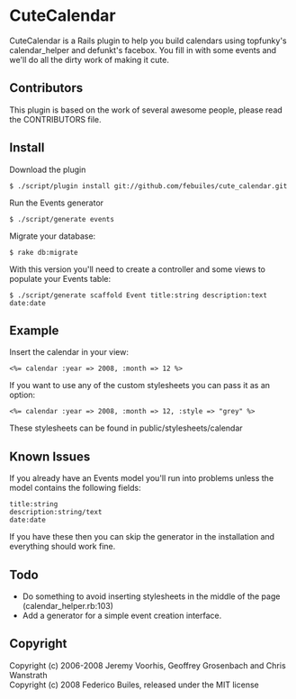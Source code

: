 CuteCalendar
============

CuteCalendar is a Rails plugin to help you build calendars using topfunky's
calendar\_helper and defunkt's facebox. 
You fill in with some events and we'll do all the dirty work of making it cute.

Contributors
------------

This plugin is based on the work of several awesome people, please read the CONTRIBUTORS file.

Install
-------

Download the plugin
         
    $ ./script/plugin install git://github.com/febuiles/cute_calendar.git

Run the Events generator

    $ ./script/generate events

Migrate your database:

    $ rake db:migrate

With this version you'll need to create a controller and some views to
populate your Events table:

    $ ./script/generate scaffold Event title:string description:text date:date

Example
-------

Insert the calendar in your view:

    <%= calendar :year => 2008, :month => 12 %>

If you want to use any of the custom stylesheets you can pass it as an
option:

    <%= calendar :year => 2008, :month => 12, :style => "grey" %>

These stylesheets can be found in public/stylesheets/calendar

Known Issues
------------

If you already have an Events model you'll run into problems unless the model
contains the following fields:

    title:string
    description:string/text
    date:date

If you have these then you can skip the generator in the installation
 and everything should work fine.

Todo
----

* Do something to avoid inserting stylesheets in the middle of the page (calendar_helper.rb:103)
* Add a generator for a simple event creation interface.

Copyright
---------

Copyright (c) 2006-2008 Jeremy Voorhis, Geoffrey Grosenbach and Chris Wanstrath     
Copyright (c) 2008 Federico Builes, released under the MIT license

